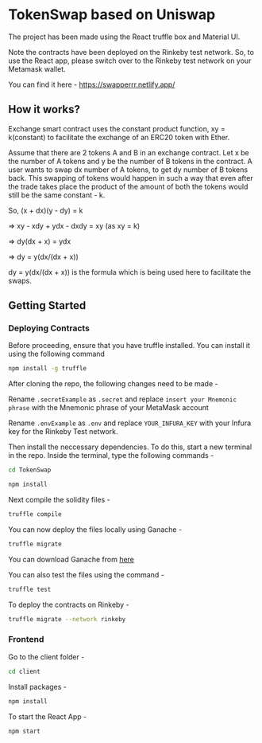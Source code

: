 # TokenSwap based on Uniswap

The project has been made using the React truffle box and Material UI. 

Note the contracts have been deployed on the Rinkeby test network. So, to use the React app, please switch
over to the Rinkeby test network on your Metamask wallet.

You can find it here - https://swapperrr.netlify.app/

## How it works?

Exchange smart contract uses the constant product function, xy = k(constant) to facilitate the exchange of an ERC20 token with Ether. 

Assume that there are 2 tokens A and B in an exchange contract. Let x be the number of A tokens and y be the number of B tokens in the contract. A user wants to swap dx number of A tokens, to get dy number of B tokens back. This swapping of tokens would happen in such a way that even after the trade takes place the product of the amount of both the tokens would still be the same constant - k.

So, (x + dx)(y - dy) = k

=> xy - xdy + ydx - dxdy = xy (as xy = k)

=> dy(dx + x) = ydx

=> dy = y(dx/(dx + x))

dy = y(dx/(dx + x)) is the formula which is being used here to facilitate the swaps.

## Getting Started

### Deploying Contracts

Before proceeding, ensure that you have truffle installed. You can install it using the following command

```bash
npm install -g truffle
```

After cloning the repo, the following changes need to be made -

Rename ```.secretExample``` as ```.secret``` and replace ```insert your Mnemonic phrase``` with the Mnemonic phrase of your MetaMask account

Rename ```.envExample``` as ```.env``` and replace ```YOUR_INFURA_KEY``` with your Infura key for the Rinkeby Test network.

Then install the neccessary dependencies. To do this, start a new terminal in the repo. Inside the terminal, type the following commands -

```bash
cd TokenSwap
```

```bash
npm install
```

Next compile the solidity files -

```bash
truffle compile
```

You can now deploy the files locally using Ganache -

```bash
truffle migrate
```
You can download Ganache from [here](http://trufflesuite.com/ganache/)

You can also test the files using the command -

```bash
truffle test
```

To deploy the contracts on Rinkeby -

```bash
truffle migrate --network rinkeby
```

### Frontend 

Go to the client folder -

```bash
cd client
```

Install packages - 

```bash
npm install
```

To start the React App -

```bash
npm start
```
